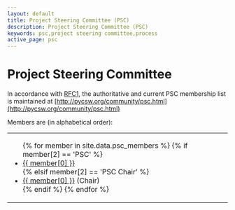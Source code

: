 ```yaml
---
layout: default
title: Project Steering Committee (PSC)
description: Project Steering Committee (PSC)
keywords: psc,project steering committee,process
active_page: psc
---
```


# Project Steering Committee

In accordance with [RFC1](http://pycsw.org/development/rfc/rfc-1.html),
the authoritative and current PSC membership list is maintained at
[http://pycsw.org/community/psc.html](http://pycsw.org/community/psc.html)

Members are (in alphabetical order):

<table>
    <tr>
        <td class="psc">
            <ul>
{% for member in site.data.psc_members %}
  {% if member[2] == 'PSC' %}
                <li><a title="{{ member[0]  }}" href="https://github.com/{{ member[1] }}">{{ member[0] }}</a></li>
  {% elsif member[2] == 'PSC Chair' %}
                <li><a title="{{ member[0]  }}" href="https://github.com/{{ member[1] }}">{{ member[0] }}</a> (Chair)</li>
  {% endif %}
{% endfor %}
            <ul>
        </td>
        <td>
            <script src="https://embed.github.com/view/geojson/geopython/pycsw.org/master/community/psc.geojson?width=400&height=300"></script>
        </td>
    </tr>
</table>

